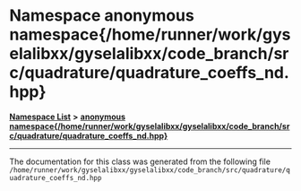 

# Namespace anonymous namespace{/home/runner/work/gyselalibxx/gyselalibxx/code\_branch/src/quadrature/quadrature\_coeffs\_nd.hpp}



[**Namespace List**](namespaces.md) **>** [**anonymous namespace{/home/runner/work/gyselalibxx/gyselalibxx/code\_branch/src/quadrature/quadrature\_coeffs\_nd.hpp}**](namespace_0d207.md)







































































------------------------------
The documentation for this class was generated from the following file `/home/runner/work/gyselalibxx/gyselalibxx/code_branch/src/quadrature/quadrature_coeffs_nd.hpp`


